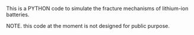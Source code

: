 This is a PYTHON code to simulate the fracture mechanisms of lithium-ion batteries.

NOTE. this code at the moment is not designed for public purpose.

